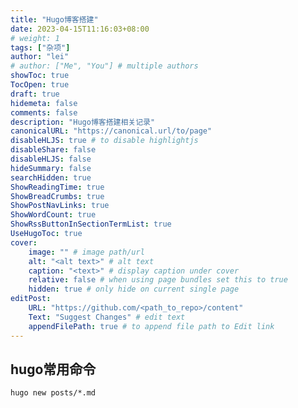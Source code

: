 ```yaml
---
title: "Hugo博客搭建"
date: 2023-04-15T11:16:03+08:00
# weight: 1
tags: ["杂项"]
author: "lei"
# author: ["Me", "You"] # multiple authors
showToc: true
TocOpen: true
draft: true
hidemeta: false
comments: false
description: "Hugo博客搭建相关记录"
canonicalURL: "https://canonical.url/to/page"
disableHLJS: true # to disable highlightjs
disableShare: false
disableHLJS: false
hideSummary: false
searchHidden: true
ShowReadingTime: true
ShowBreadCrumbs: true
ShowPostNavLinks: true
ShowWordCount: true
ShowRssButtonInSectionTermList: true
UseHugoToc: true
cover:
    image: "" # image path/url
    alt: "<alt text>" # alt text
    caption: "<text>" # display caption under cover
    relative: false # when using page bundles set this to true
    hidden: true # only hide on current single page
editPost:
    URL: "https://github.com/<path_to_repo>/content"
    Text: "Suggest Changes" # edit text
    appendFilePath: true # to append file path to Edit link
---
```

## hugo常用命令
```text
hugo new posts/*.md
```